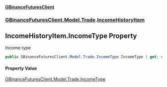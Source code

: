 #### [GBinanceFuturesClient](./index.md 'index')
### [GBinanceFuturesClient.Model.Trade](./GBinanceFuturesClient-Model-Trade.md 'GBinanceFuturesClient.Model.Trade').[IncomeHistoryItem](./GBinanceFuturesClient-Model-Trade-IncomeHistoryItem.md 'GBinanceFuturesClient.Model.Trade.IncomeHistoryItem')
## IncomeHistoryItem.IncomeType Property
Income type  
```csharp
public GBinanceFuturesClient.Model.Trade.IncomeType IncomeType { get; set; }
```
#### Property Value
[GBinanceFuturesClient.Model.Trade.IncomeType](https://docs.microsoft.com/en-us/dotnet/api/GBinanceFuturesClient.Model.Trade.IncomeType 'GBinanceFuturesClient.Model.Trade.IncomeType')  
